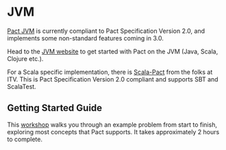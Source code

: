 # JVM

[Pact JVM](https://github.com/DiUS/pact-jvm) is currently compliant to Pact Specification Version 2.0, and implements some non-standard features coming in 3.0.

Head to the [JVM website](https://github.com/DiUS/pact-jvm) to get started with Pact on the JVM \(Java, Scala, Clojure etc.\).

For a Scala specific implementation, there is [Scala-Pact](https://github.com/ITV/scala-pact) from the folks at ITV. This is Pact Specification Version 2.0 compliant and supports SBT and ScalaTest.

## Getting Started Guide

This [workshop](https://github.com/DiUS/pact-workshop-jvm) walks you through an example problem from start to finish, exploring most concepts that Pact supports. It takes approximately 2 hours to complete.

